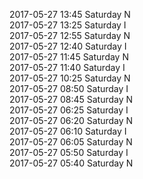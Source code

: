 2017-05-27 13:45 Saturday  N  
2017-05-27 13:25 Saturday  I  
2017-05-27 12:55 Saturday  N  
2017-05-27 12:40 Saturday  I  
2017-05-27 11:45 Saturday  N  
2017-05-27 11:40 Saturday  I  
2017-05-27 10:25 Saturday  N  
2017-05-27 08:50 Saturday  I  
2017-05-27 08:45 Saturday  N  
2017-05-27 06:25 Saturday  I  
2017-05-27 06:20 Saturday  N  
2017-05-27 06:10 Saturday  I  
2017-05-27 06:05 Saturday  N  
2017-05-27 05:50 Saturday  I  
2017-05-27 05:40 Saturday  N  
